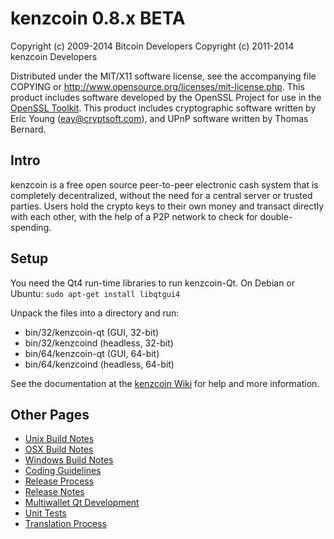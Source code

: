 kenzcoin 0.8.x BETA
====================

Copyright (c) 2009-2014 Bitcoin Developers
Copyright (c) 2011-2014 kenzcoin Developers

Distributed under the MIT/X11 software license, see the accompanying
file COPYING or http://www.opensource.org/licenses/mit-license.php.
This product includes software developed by the OpenSSL Project for use in the [OpenSSL Toolkit](http://www.openssl.org/). This product includes
cryptographic software written by Eric Young ([eay@cryptsoft.com](mailto:eay@cryptsoft.com)), and UPnP software written by Thomas Bernard.


Intro
---------------------
kenzcoin is a free open source peer-to-peer electronic cash system that is
completely decentralized, without the need for a central server or trusted
parties.  Users hold the crypto keys to their own money and transact directly
with each other, with the help of a P2P network to check for double-spending.


Setup
---------------------
You need the Qt4 run-time libraries to run kenzcoin-Qt. On Debian or Ubuntu:
	`sudo apt-get install libqtgui4`

Unpack the files into a directory and run:

- bin/32/kenzcoin-qt (GUI, 32-bit)
- bin/32/kenzcoind (headless, 32-bit)
- bin/64/kenzcoin-qt (GUI, 64-bit)
- bin/64/kenzcoind (headless, 64-bit)

See the documentation at the [kenzcoin Wiki](http://kenzcoin.info)
for help and more information.


Other Pages
---------------------
- [Unix Build Notes](build-unix.md)
- [OSX Build Notes](build-osx.md)
- [Windows Build Notes](build-msw.md)
- [Coding Guidelines](coding.md)
- [Release Process](release-process.md)
- [Release Notes](release-notes.md)
- [Multiwallet Qt Development](multiwallet-qt.md)
- [Unit Tests](unit-tests.md)
- [Translation Process](translation_process.md)
